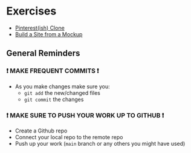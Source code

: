 # Exercises

* [Pinterest(ish) Clone](https://github.com/ccs-fall-2023/exercises/tree/main/fe-pinterest-clone)
* [Build a Site from a Mockup](https://github.com/ccs-fall-2023/exercises/tree/main/fe-dribbble)

## General Reminders

### ❗ MAKE FREQUENT COMMITS ❗

* As you make changes make sure you:
  * `git add` the new/changed files
  * `git commit` the changes

### ❗ MAKE SURE TO PUSH YOUR WORK UP TO GITHUB ❗

* Create a Github repo
* Connect your local repo to the remote repo
* Push up your work (`main` branch or any others you might have used)

